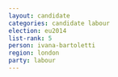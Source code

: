```yaml
---
layout: candidate
categories: candidate labour
election: eu2014
list-rank: 5
person: ivana-bartoletti
region: london
party: labour
---
```

